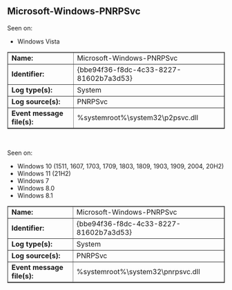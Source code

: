 ## Microsoft-Windows-PNRPSvc

Seen on:
* Windows Vista

<table border="1" class="docutils">
  <tbody>
    <tr>
      <td><b>Name:</b></td>
      <td>Microsoft-Windows-PNRPSvc</td>
    </tr>
    <tr>
      <td><b>Identifier:</b></td>
      <td>{bbe94f36-f8dc-4c33-8227-81602b7a3d53}</td>
    </tr>
    <tr>
      <td><b>Log type(s):</b></td>
      <td>System</td>
    </tr>
    <tr>
      <td><b>Log source(s):</b></td>
      <td>PNRPSvc</td>
    </tr>
    <tr>
      <td><b>Event message file(s):</b></td>
      <td>%systemroot%\system32\p2psvc.dll</td>
    </tr>
  </tbody>
</table>

&nbsp;

Seen on:
* Windows 10 (1511, 1607, 1703, 1709, 1803, 1809, 1903, 1909, 2004, 20H2)
* Windows 11 (21H2)
* Windows 7
* Windows 8.0
* Windows 8.1

<table border="1" class="docutils">
  <tbody>
    <tr>
      <td><b>Name:</b></td>
      <td>Microsoft-Windows-PNRPSvc</td>
    </tr>
    <tr>
      <td><b>Identifier:</b></td>
      <td>{bbe94f36-f8dc-4c33-8227-81602b7a3d53}</td>
    </tr>
    <tr>
      <td><b>Log type(s):</b></td>
      <td>System</td>
    </tr>
    <tr>
      <td><b>Log source(s):</b></td>
      <td>PNRPSvc</td>
    </tr>
    <tr>
      <td><b>Event message file(s):</b></td>
      <td>%systemroot%\system32\pnrpsvc.dll</td>
    </tr>
  </tbody>
</table>

&nbsp;

